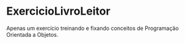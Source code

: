 # ExercicioLivroLeitor
Apenas um exercício treinando e fixando conceitos de Programação Orientada a Objetos.

